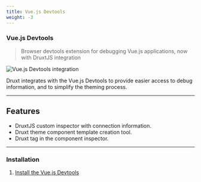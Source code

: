 ```yaml
---
title: Vue.js Devtools
weight: -3
---
```


### Vue.js Devtools

> Browser devtools extension for debugging Vue.js applications, now with DruxtJS integration

![Vue.js Devtools integration](/images/vuejs-devtools.png)

Druxt integrates with the Vue.js Devtools to provide easier access to debug information, and to simplify the theming process.

* * *

## Features

* DruxtJS custom inspector with connection information.
* Druxt theme component template creation tool.
* Druxt tag in the component inspector.

* * *

### Installation

1. [Install the Vue.js Devtools](https://devtools.vuejs.org/guide/installation.html)
